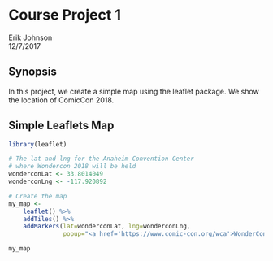 # Course Project 1
Erik Johnson  
12/7/2017  



## Synopsis
In this project, we create a simple map using the leaflet package. We show the location of ComicCon 2018.

## Simple Leaflets Map


```r
library(leaflet)

# The lat and lng for the Anaheim Convention Center
# where Wondercon 2018 will be held
wonderconLat <- 33.8014049
wonderconLng <- -117.920892

# Create the map
my_map <-
    leaflet() %>%
    addTiles() %>%
    addMarkers(lat=wonderconLat, lng=wonderconLng, 
               popup="<a href='https://www.comic-con.org/wca'>WonderCon 2018</a>")

my_map
```

<!--html_preserve--><div id="htmlwidget-745aef3497203e10941d" style="width:672px;height:480px;" class="leaflet html-widget"></div>
<script type="application/json" data-for="htmlwidget-745aef3497203e10941d">{"x":{"options":{"crs":{"crsClass":"L.CRS.EPSG3857","code":null,"proj4def":null,"projectedBounds":null,"options":{}}},"calls":[{"method":"addTiles","args":["//{s}.tile.openstreetmap.org/{z}/{x}/{y}.png",null,null,{"minZoom":0,"maxZoom":18,"maxNativeZoom":null,"tileSize":256,"subdomains":"abc","errorTileUrl":"","tms":false,"continuousWorld":false,"noWrap":false,"zoomOffset":0,"zoomReverse":false,"opacity":1,"zIndex":null,"unloadInvisibleTiles":null,"updateWhenIdle":null,"detectRetina":false,"reuseTiles":false,"attribution":"&copy; <a href=\"http://openstreetmap.org\">OpenStreetMap<\/a> contributors, <a href=\"http://creativecommons.org/licenses/by-sa/2.0/\">CC-BY-SA<\/a>"}]},{"method":"addMarkers","args":[33.8014049,-117.920892,null,null,null,{"clickable":true,"draggable":false,"keyboard":true,"title":"","alt":"","zIndexOffset":0,"opacity":1,"riseOnHover":false,"riseOffset":250},"<a href='https://www.comic-con.org/wca'>WonderCon 2018<\/a>",null,null,null,null,null,null]}],"limits":{"lat":[33.8014049,33.8014049],"lng":[-117.920892,-117.920892]}},"evals":[],"jsHooks":[]}</script><!--/html_preserve-->
